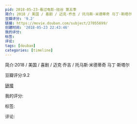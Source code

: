 ```yaml
---
pid: 2018-05-23-看过电影-硅谷 第五季
简介: 2018 / 美国 / 喜剧 / 迈克·乔吉 / 托马斯·米德蒂奇 马丁·斯塔尔
豆瓣评分: '9.2'
链接: https://movie.douban.com/subject/27055699/
创建时间: '2018-05-23 22:43:46'
我的评分:
标签:
评论:
tags: [douban]
categories: [timeline]
---
```

简介:2018 / 美国 / 喜剧 / 迈克·乔吉 / 托马斯·米德蒂奇 马丁·斯塔尔

豆瓣评分:9.2

[链接](https://movie.douban.com/subject/27055699/)

我的评分:

标签:

评论:

